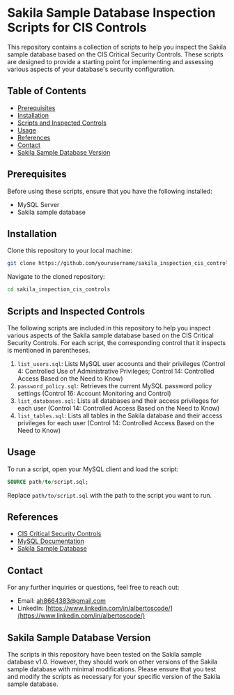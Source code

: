 # Sakila Sample Database Inspection Scripts for CIS Controls

This repository contains a collection of scripts to help you inspect the Sakila sample database based on the CIS Critical Security Controls. These scripts are designed to provide a starting point for implementing and assessing various aspects of your database's security configuration.

## Table of Contents

- [Prerequisites](#prerequisites)
- [Installation](#installation)
- [Scripts and Inspected Controls](#scripts-and-inspected-controls)
- [Usage](#usage)
- [References](#references)
- [Contact](#contact)
- [Sakila Sample Database Version](#sakila-sample-database-version)

## Prerequisites

Before using these scripts, ensure that you have the following installed:

- MySQL Server
- Sakila sample database

## Installation

Clone this repository to your local machine:

```bash
git clone https://github.com/yourusername/sakila_inspection_cis_controls.git
```

Navigate to the cloned repository:

```bash
cd sakila_inspection_cis_controls
```

## Scripts and Inspected Controls

The following scripts are included in this repository to help you inspect various aspects of the Sakila sample database based on the CIS Critical Security Controls. For each script, the corresponding control that it inspects is mentioned in parentheses.

1. `list_users.sql`: Lists MySQL user accounts and their privileges (Control 4: Controlled Use of Administrative Privileges; Control 14: Controlled Access Based on the Need to Know)
2. `password_policy.sql`: Retrieves the current MySQL password policy settings (Control 16: Account Monitoring and Control)
3. `list_databases.sql`: Lists all databases and their access privileges for each user (Control 14: Controlled Access Based on the Need to Know)
4. `list_tables.sql`: Lists all tables in the Sakila database and their access privileges for each user (Control 14: Controlled Access Based on the Need to Know)

## Usage

To run a script, open your MySQL client and load the script:

```sql
SOURCE path/to/script.sql;
```

Replace `path/to/script.sql` with the path to the script you want to run.

## References

- [CIS Critical Security Controls](https://www.cisecurity.org/controls/cis-controls-list/)
- [MySQL Documentation](https://dev.mysql.com/doc/)
- [Sakila Sample Database](https://dev.mysql.com/doc/sakila/en/)

## Contact

For any further inquiries or questions, feel free to reach out:

- Email: [ah8664383@gmail.com](ah8664383@gmail.com)
- LinkedIn: [https://www.linkedin.com/in/albertoscode/](https://www.linkedin.com/in/albertoscode/)

## Sakila Sample Database Version

The scripts in this repository have been tested on the Sakila sample database v1.0. However, they should work on other versions of the Sakila sample database with minimal modifications. Please ensure that you test and modify the scripts as necessary for your specific version of the Sakila sample database.